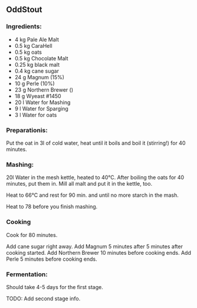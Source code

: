## OddStout

### Ingredients:
 * 4 kg     Pale Ale Malt
 * 0.5 kg   CaraHell
 * 0.5 kg   oats
 * 0.5 kg   Chocolate Malt
 * 0.25 kg  black malt
 * 0.4 kg   cane sugar
 * 24 g     Magnum (15%)
 * 10 g     Perle (10%)
 * 23 g     Northern Brewer ()
 * 18 g     Wyeast #1450
 * 20 l     Water for Mashing
 * 9 l      Water for Sparging
 * 3 l      Water for oats
### Preparationis:
 Put the oat in 3l of cold water, heat until it boils and boil it (stirring!) for 40 minutes.

### Mashing:
 20l Water in the mesh kettle, heated to 40°C. After boiling the oats for 40 minutes, put them in. Mill all malt and put it in the kettle, too.

 Heat to 66°C and rest for 90 min. and until no more starch in the mash.

 Heat to 78 before you finish mashing.

### Cooking

Cook for 80 minutes.

Add cane sugar right away.
Add Magnum 5 minutes after 5 minutes after cooking started.
Add Northern Brewer 10 minutes before cooking ends.
Add Perle 5 minutes before cooking ends.

### Fermentation:

Should take 4-5 days for the first stage.

TODO: Add second stage info.


 


